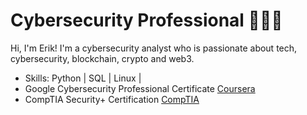 # Cybersecurity Professional 👨🏻‍💻

Hi, I'm Erik! I'm a cybersecurity analyst who is passionate about tech, cybersecurity, blockchain, crypto and web3. 

- Skills: Python | SQL | Linux |
- Google Cybersecurity Professional Certificate <a href="https://www.coursera.org/professional-certificates/google-cybersecurity">Coursera</a>
- CompTIA Security+ Certification <a href="https://www.comptia.org/certifications/security">CompTIA</a> 
